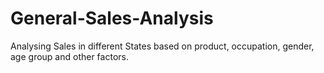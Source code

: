 # General-Sales-Analysis
Analysing Sales in different States based on product,  occupation, gender, age group and other factors.
